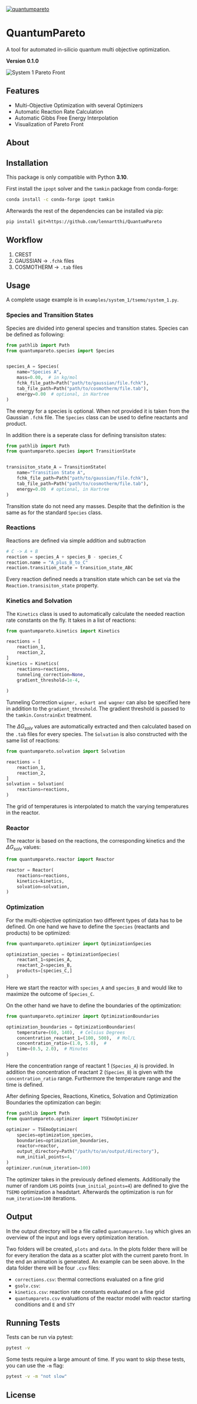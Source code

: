 [![quantumpareto](https://github.com/lennartthi/QuantumPareto/actions/workflows/quantumpareto.yml/badge.svg)](https://github.com/lennartthi/QuantumPareto/actions/workflows/quantumpareto.yml)

# QuantumPareto

A tool for automated in-silicio quantum multi objective optimization.

**Version 0.1.0**

![System 1 Pareto Front](examples/system_1/tsemo/output/plots/pareto_front_animation.gif)


## Features

- Multi-Objective Optimization with several Optimizers
- Automatic Reaction Rate Calculation
- Automatic Gibbs Free Energy Interpolation
- Visualization of Pareto Front


## About


## Installation

This package is only compatible with Python **3.10**.

First install the `ipopt` solver and the `tamkin` package from conda-forge:
```bash
conda install -c conda-forge ipopt tamkin
```

Afterwards the rest of the dependencies can be installed via pip:
```bash
pip install git+https://github.com/lennartthi/QuantumPareto
```

## Workflow

1. CREST
2. GAUSSIAN -> `.fchk` files
3. COSMOTHERM -> `.tab` files

## Usage

A complete usage example is in `examples/system_1/tsemo/system_1.py`.

### Species and Transition States

Species are divided into general species and transition states. Species can be defined as following:

```python
from pathlib import Path
from quantumpareto.species import Species


species_A = Species(
    name="Species A",
    mass=0.00,  # in kg/mol
    fchk_file_path=Path("path/to/gaussian/file.fchk"),
    tab_file_path=Path("path/to/cosmotherm/file.tab"),
    energy=0.00  # optional, in Hartree
)
```

The energy for a species is optional. When not provided it is taken from the Gaussian `.fchk` file.
The `Species` class can be used to define reactants and product.

In addition there is a seperate class for defining transisiton states:

```python
from pathlib import Path
from quantumpareto.species import TransitionState


transisiton_state_A = TransitionState(
    name="Transition State A",
    fchk_file_path=Path("path/to/gaussian/file.fchk"),
    tab_file_path=Path("path/to/cosmotherm/file.tab"),
    energy=0.00  # optional, in Hartree
)
```

Transition state do not need any masses. Despite that the definition is the same as for the standard `Species` class.

### Reactions

Reactions are defined via simple addition and subtraction

```python
# C -> A + B
reaction = species_A + species_B - species_C
reaction.name = "A_plus_B_to_C"
reaction.transition_state = transition_state_ABC
```

Every reaction defined needs a transition state which can be set via the `Reaction.transisiton_state` property.

### Kinetics and Solvation

The `Kinetics` class is used to automatically calculate the needed reaction rate constants
on the fly. It takes in a list of reactions:

```python
from quantumpareto.kinetics import Kinetics

reactions = [
    reaction_1,
    reaction_2,
]
kinetics = Kinetics(
    reactions=reactions,
    tunneling_correction=None,
    gradient_threshold=1e-4,
    
)
```
Tunneling Correction `wigner, eckart and wagner` can also be specified here in addition
to the `gradient_threshold`. The gradient threshold is passed to the `tamkin.ConstrainExt`
treatment.

The $\Delta G_{solv}$ values are automatically extracted and then calculated based on
the `.tab` files for every species. The `Solvation` is also constructed with the same list
of reactions:

```python
from quantumpareto.solvation import Solvation

reactions = [
    reaction_1,
    reaction_2,
]
solvation = Solvation(
    reactions=reactions,
)
```

The grid of temperatures is interpolated to match the varying temperatures in the reactor.

### Reactor

The reactor is based on the reactions, the corresponding kinetics and the $\Delta G_{solv}$ values:

```python
from quantumpareto.reactor import Reactor

reactor = Reactor(
    reactions=reactions,
    kinetics=kinetics,
    solvation=solvation,
)
```

### Optimization

For the multi-objective optimization two different types of data has to be defined. On one hand we have to define the
`Species` (reactants and products) to be optimized:

```python
from quantumpareto.optimizer import OptimizationSpecies

optimization_species = OptimizationSpecies(
    reactant_1=species_A,
    reactant_2=species_B,
    products=[species_C,]
)
```
Here we start the reactor with `species_A` and `species_B` and would like to maximize the 
outcome of `Species_C`.

On the other hand we have to define the boundaries of the optimization:

```python
from quantumpareto.optimizer import OptimizationBoundaries

optimization_boundaries = OptimizationBoundaries(
    temperature=(60, 140),  # Celsius Degrees
    concentration_reactant_1=(100, 500),  # Mol/L 
    concentration_ratio=(1.0, 5.0),  # 
    time=(0.5, 2.0),  # Minutes
)
```

Here the concentration range of reactant 1 (`Species_A`) is provided. In addition the concentration of reactant 2 (`Species_B`)
is given with the `concentration_ratio` range. Furthermore the temperature range and the time is defined.

After defining Species, Reactions, Kinetics, Solvation and Optimization Boundaries the optimization can
begin:

```python
from pathlib import Path
from quantumpareto.optimizer import TSEmoOptimizer

optimizer = TSEmoOptimizer(
    species=optimization_species,
    boundaries=optimization_boundaries,
    reactor=reactor,
    output_directory=Path("/path/to/an/output/directory"),
    num_initial_points=4,
)
optimizer.run(num_iteration=100)
```
The optimizer takes in the previously defined elements. Additionally the numer
of random `LHS` points (`num_initial_points=4`) are defined to give the `TSEMO`
optimization a headstart.
Afterwards the optimization is run for `num_iteration=100` iterations.

## Output

In the output directory will be a file called `quantumpareto.log` which gives an overview of the input and logs every
optimization iteration.

Two folders will be created, `plots` and `data`. In the plots folder there will be for every iteration the data as a scatter
plot with the current pareto front. In the end an animation is generated. An example can be seen above.
In the data folder there will be four `.csv` files: 
- `corrections.csv`: thermal corrections evaluated on a fine grid
- `gsolv.csv`: 
- `kinetics.csv`: reaction rate constants evaluated on a fine grid
- `quantumpareto.csv` evaluations of the reactor model with reactor starting conditions and `E` and `STY`


## Running Tests

 Tests can be run via pytest:
```bash
pytest -v
```
Some tests require a large amount of time. If you want to skip these tests,
you can use the `-m` flag:
```bash
pytest -v -m "not slow"
```

## License
